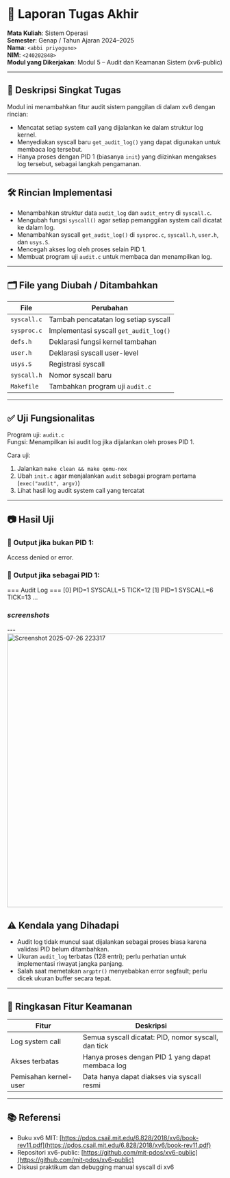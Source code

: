 # 📝 Laporan Tugas Akhir

**Mata Kuliah**: Sistem Operasi  
**Semester**: Genap / Tahun Ajaran 2024–2025  
**Nama**: `<abbi priyoguno>`  
**NIM**: `<240202848>`  
**Modul yang Dikerjakan**: Modul 5 – Audit dan Keamanan Sistem (xv6-public)  

---

## 📌 Deskripsi Singkat Tugas

Modul ini menambahkan fitur audit sistem panggilan di dalam xv6 dengan rincian:

- Mencatat setiap system call yang dijalankan ke dalam struktur log kernel.
- Menyediakan syscall baru `get_audit_log()` yang dapat digunakan untuk membaca log tersebut.
- Hanya proses dengan PID 1 (biasanya `init`) yang diizinkan mengakses log tersebut, sebagai langkah pengamanan.

---

## 🛠️ Rincian Implementasi

- Menambahkan struktur data `audit_log` dan `audit_entry` di `syscall.c`.
- Mengubah fungsi `syscall()` agar setiap pemanggilan system call dicatat ke dalam log.
- Menambahkan syscall `get_audit_log()` di `sysproc.c`, `syscall.h`, `user.h`, dan `usys.S`.
- Mencegah akses log oleh proses selain PID 1.
- Membuat program uji `audit.c` untuk membaca dan menampilkan log.

---

## 🗂️ File yang Diubah / Ditambahkan

| File        | Perubahan                              |
| ----------- | -------------------------------------- |
| `syscall.c` | Tambah pencatatan log setiap syscall   |
| `sysproc.c` | Implementasi syscall `get_audit_log()` |
| `defs.h`    | Deklarasi fungsi kernel tambahan       |
| `user.h`    | Deklarasi syscall user-level           |
| `usys.S`    | Registrasi syscall                     |
| `syscall.h` | Nomor syscall baru                     |
| `Makefile`  | Tambahkan program uji `audit.c`        |

---

## ✅ Uji Fungsionalitas

Program uji: `audit.c`  
Fungsi: Menampilkan isi audit log jika dijalankan oleh proses PID 1.

Cara uji:

1. Jalankan `make clean && make qemu-nox`
2. Ubah `init.c` agar menjalankan `audit` sebagai program pertama (`exec("audit", argv)`)
3. Lihat hasil log audit system call yang tercatat

---

## 📷 Hasil Uji

### 📍 Output jika bukan PID 1:

Access denied or error.


### 📍 Output jika sebagai PID 1:

=== Audit Log ===
[0] PID=1 SYSCALL=5 TICK=12
[1] PID=1 SYSCALL=6 TICK=13
...
###  *screenshots*

---<img width="967" height="638" alt="Screenshot 2025-07-26 223317" src="https://github.com/user-attachments/assets/b5ae42b7-a2ca-4b08-add5-7b4d40eee1ed" />


## ⚠️ Kendala yang Dihadapi

- Audit log tidak muncul saat dijalankan sebagai proses biasa karena validasi PID belum ditambahkan.
- Ukuran `audit_log` terbatas (128 entri); perlu perhatian untuk implementasi riwayat jangka panjang.
- Salah saat memetakan `argptr()` menyebabkan error segfault; perlu dicek ukuran buffer secara tepat.

---

## 🔐 Ringkasan Fitur Keamanan

| Fitur                 | Deskripsi                                            |
| ---------------------| ---------------------------------------------------- |
| Log system call       | Semua syscall dicatat: PID, nomor syscall, dan tick |
| Akses terbatas        | Hanya proses dengan PID 1 yang dapat membaca log    |
| Pemisahan kernel-user | Data hanya dapat diakses via syscall resmi          |

---

## 📚 Referensi

- Buku xv6 MIT: [https://pdos.csail.mit.edu/6.828/2018/xv6/book-rev11.pdf](https://pdos.csail.mit.edu/6.828/2018/xv6/book-rev11.pdf)
- Repositori xv6-public: [https://github.com/mit-pdos/xv6-public](https://github.com/mit-pdos/xv6-public)
- Diskusi praktikum dan debugging manual syscall di xv6
